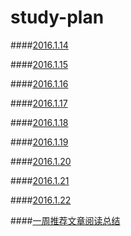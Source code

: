 # study-plan

####[2016.1.14](https://github.com/miemiewang/study-plan/tree/master/2016.1.14)

####[2016.1.15](https://github.com/miemiewang/study-plan/tree/master/2016.1.15)

####[2016.1.16](https://github.com/miemiewang/study-plan/tree/master/2016.1.16)

####[2016.1.17](https://github.com/miemiewang/study-plan/tree/master/2016.1.17)

####[2016.1.18](https://github.com/miemiewang/study-plan/tree/master/2016.1.18)

####[2016.1.19](https://github.com/miemiewang/study-plan/tree/master/2016.1.19)

####[2016.1.20](https://github.com/miemiewang/study-plan/tree/master/2016.1.20)

####[2016.1.21](https://github.com/miemiewang/study-plan/tree/master/2016.1.21)

####[2016.1.22](https://github.com/miemiewang/study-plan/tree/master/2016.1.22)

####[一周推荐文章阅读总结](https://github.com/miemiewang/study-plan/blob/master/%E6%8E%A8%E8%8D%90%E6%96%87%E7%AB%A0/%E4%B8%80%E5%91%A8%E6%8E%A8%E8%8D%90%E6%96%87%E7%AB%A0%E9%98%85%E8%AF%BB%E6%80%BB%E7%BB%93.md)
